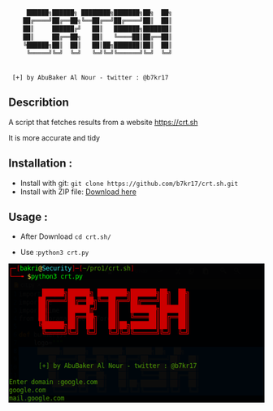 
	     ██████╗██████╗ ████████╗███████╗██╗  ██╗
        ██╔════╝██╔══██╗╚══██╔══╝██╔════╝██║  ██║
        ██║     ██████╔╝   ██║   ███████╗███████║
        ██║     ██╔══██╗   ██║   ╚════██║██╔══██║
        ╚██████╗██║  ██║   ██║██╗███████║██║  ██║
         ╚═════╝╚═╝  ╚═╝   ╚═╝╚═╝╚══════╝╚═╝  ╚═╝
       
  	
	 [+] by AbuBaker Al Nour - twitter : @b7kr17

## Describtion
A script that fetches results from a website
https://crt.sh

It is more accurate and tidy


## Installation :
- Install with git: `git clone https://github.com/b7kr17/crt.sh.git`
- Install with ZIP file: [Download here](https://github.com/b7kr17/crt.sh/archive/refs/heads/main.zip)

## Usage :
- After Download `cd crt.sh/`

- Use  :`python3 crt.py`

![alt text](crt.png)


